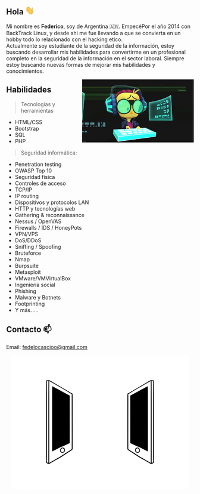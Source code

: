 ## Hola <img src="https://github.com/legacysec/legacysec/blob/main/giphy.gif" width="25px">

Mi nombre es **Federico**, soy de Argentina :argentina:. EmpecéPor el año 2014 con BackTrack Linux, y desde ahi me fue llevando a que se convierta en un hobby todo lo relacionado con el hacking etico.<br/>Actualmente soy estudiante de la seguridad de la información, estoy buscando desarrollar mis habilidades para convertirme en un profesional completo en la seguridad de la información en el sector laboral. Siempre estoy buscando nuevas formas de mejorar mis habilidades y conocimientos.

<img align='right' src="https://github.com/legacysec/legacysec/blob/main/giphy2.gif?raw=true" width="300" />

## Habilidades
>Tecnologias y herramientas
- HTML/CSS
- Bootstrap
- SQL
- PHP

>Seguridad informática:
- Penetration testing
- OWASP Top 10
- Seguridad fisica
- Controles de acceso
- TCP/IP
- IP routing
- Dispositivos y protocolos LAN
- HTTP y tecnologías web
- Gathering & reconnaissance
- Nessus / OpenVAS
- Firewalls / IDS / HoneyPots
- VPN/VPS
- DoS/DDoS
- Sniffing / Spoofing
- Bruteforce
- Nmap
- Burpsuite
- Metasploit
- VMware/VMVirtualBox
- Ingeniería social
- Phishing
- Malware y Botnets
- Footprinting
- Y más. . .

## Contacto 📫
Email: fedelocascioo@gmail.com

<p align="center">
        <img src="https://github.com/legacysec/legacysec/blob/main/connected.gif?raw=true" alt="Github Stats" />
</p>
